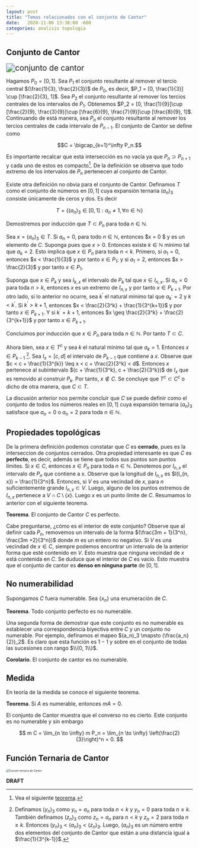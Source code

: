 ```yaml
---
layout: post
title: "Temas relacionados con el conjunto de Cantor"
date:   2020-11-06 13:38:00 -600
categories: analisis topologia
---
```


## Conjunto de Cantor



<img src="https://upload.wikimedia.org/wikipedia/commons/5/56/Cantor_set_in_seven_iterations.svg" alt="conjunto de cantor" style="zoom:150%;" />



Hagamos $P_0 = [0, 1]$. Sea $P_1$ el conjunto resultante al remover el tercio central $(\frac{1}{3}, \frac{2}{3})$ de $P_0$, es decir, $P_1  = [0, \frac{1}{3}] \cup [\frac{2}{3}, 1]$. Sea $P_2$ el conjunto resultante al remover los tercios centrales de los intervalos de $P_1$. Obtenemos $P_2 = [0, \frac{1}{9}]\cup [\frac{2}{9}, \frac{3}{9}]\cup [\frac{6}{9}, \frac{7}{9}]\cup [\frac{8}{9}, 1]$. Continuando de está manera, sea $P_n$ el conjunto resultante al remover los tercios centrales de cada intervalo de $P_{n-1}$.  El conjunto de Cantor se define como 

$$C = \bigcap_{k=1}^\infty P_n.$$

Es importante recalcar que esta intersección es no vacía ya que $P_n \supset P_{n+1}$ y cada uno de estos es compacto[^1]. De la definición se observa que todo extremo de los intervalos de $P_n$ pertenecen al conjunto de Cantor.

Existe otra definición no obvia para el conjunto de Cantor. Definamos $T$ como el conjunto de números en $[0, 1]$   cuya expansión ternaria $(a_n)_3$ consiste únicamente de ceros y dos. Es decir



$$ T = \{(a_n)_3 \in [0, 1]: a_n \neq 1,  \forall n \in \mathbb{N}  \}$$



Demostremos por inducción que $T \subset P_n$ para toda $n \in \mathbb{N}$. 

Sea $x = (a_n)_3 \in T$. Si $a_n = 0$, para todo $n \in \mathbb{N}$, entonces $x = 0 $ y es un elemento de $C$. Suponga pues que $x > 0$. Entonces existe  $k \in \mathbb{N}$  mínimo tal que $a_k = 2$. Esto implica que $x \in P_n$ para toda $n < k$. Primero, si $a_1 = 0$, entonces $x < \frac{1}{3}$ y por tanto $x \in P_1$; y si $a_1 = 2$, entonces $x > \frac{2}{3}$ y por tanto $x \in P_1$. 

Suponga que $x \in P_k$ y sea $I_{k, x}$ el intervalo de $P_k$ tal que $x \in I_{n, x}$. Si $a_n = 0$ para toda $n > k$, entonces $x$ es un extremo de $I_{n, x}$ y por tanto $x \in P_{k+1}$. Por otro lado, si lo anterior no ocurre, sea $k^\prime$ el natural mínimo tal que $a_{k^\prime} = 2$ y $k < k^\prime$.  Si $k^\prime > k + 1$, entonces $x < \frac{2}{3^k} + \frac{1}{3^{k+1}}$ y por tanto $x \in P_{k+1}$. Y si $k^\prime = k + 1$, entonces $x \geq \frac{2}{3^k} + \frac{2}{3^{k+1}}$ y por tanto $x \in P_{k+1}$.

Concluimos por inducción que $x \in P_n$ para toda $n \in \mathbb{N}$. Por tanto $T \subset C$.

Ahora bien, sea $x \in T^c$ y sea $k$ el natural mínimo tal que $a_k = 1$. Entonces $x \in P_{k-1}$ [^2]. Sea $I_{x} = [c, d]$ el intervalo de $P_{k-1}$ que contiene a $x$. Observe que $c < c + \frac{1}{3^{k}}  \leq x < c + \frac{2}{3^k} < d$. Entonces $x$ pertenece al subintervalo $(c + \frac{1}{3^k}, c + \frac{2}{3^k})$ de $I_x$ que es removido al construir $P_k$. Por tanto, $x \notin C$. Se concluye que $T^c \subset C^c$ o dicho de otra manera, que $C \subset T$.

La discusión anterior nos permite concluir que $C$ se puede definir como el conjunto de todos los números reales en $[0, 1]$ cuya expansión ternaria $(a_n)_3$ satisface que $a_n = 0$ o $a_n = 2$ para toda $n \in \mathbb{N}$. 

## Propiedades topológicas

De la primera definición podemos constatar que $C$ es **cerrado**, pues es la interseccion de conjuntos cerrados. Otra propiedad interesante es que $C$ es **perfecto**, es decir, además se tiene que todos sus puntos son puntos límites. Si $x \in C$, entonces $x \in P_n$ para toda $n \in \mathbb{N}$. Denotemos por $I_{n, x}$ el intervalo de $P_n$ que contiene a $x$.  Observe que la longitud de $I_{n, x}$ es $l(I_{n, x}) = \frac{1}{3^n}$. Entonces, si $V$ es una vecindad de $x$, para $n$ suficientemente grande $I_{n, x} \subset V$. Luego, alguno de los puntos extremos de $I_{n, x}$ pertenece a $V \cap C\setminus \{ x\}$. Luego $x$ es un punto límite de $C$.  Resumamos lo anterior con el siguiente teorema. 

**Teorema**. El conjunto de Cantor $C$ es perfecto. 

Cabe preguntarse, ¿cómo es el interior de este conjunto? Observe que al definir cada $P_n$, removemos un intervalo de la forma $(\frac{3m + 1}{3^n}, \frac{3m +2}{3^n})$ donde $m$ es un entero no negativo. Si $V$ es una vecindad de $x \in C$, siempre podemos encontrar un intervalo  de la anterior forma que esté contenido en $V$. Esto muestra que ninguna vecindad de $x$ está contenida en $C$. Se duduce que el interior de $C$ es vacío. Esto muestra que el conjunto de cantor es **denso en ninguna parte** de $[0, 1]$. 



## No numerabilidad 

Supongamos $C$ fuera numerable. Sea $\{x_n\}$ una enumeración de $C$. 



**Teorema**. Todo conjunto perfecto es no numerable.

Una segunda forma de demostrar que este conjunto es no numerable es establecer una correspondencia biyectiva entre $C$ y un conjunto no numerable. Por ejemplo, definamos el mapeo  $(a_n)_3 \mapsto (\frac{a_n}{2})_2$. Es claro que esta función es $1-1$ y sobre en el conjunto de todas las sucesiones con rango $\\{0, 1\\}$. 

**Corolario**. El conjunto de cantor es no numerable.



## Medida

En teoría de la medida se conoce el siguiente teorema.

**Teorema**. Si $A$ es numerable, entonces $m A = 0$.

El conjunto de Cantor muestra que el converso no es cierto. Este conjunto es no numerable y sin embargo


$$
m C = \lim_{n \to \infty} m P_n = \lim_{n \to \infty} \left(\frac{2}{3}\right)^n = 0.
$$


## Función Ternaria de Cantor

<img src="https://upload.wikimedia.org/wikipedia/commons/7/7f/Cantor_function.gif" alt="Función ternaria de Cantor" style="zoom:50%;" />





**DRAFT**

[^1]: Vea el siguiente [teorema](https://en.wikipedia.org/wiki/Cantor%27s_intersection_theorem).
[^2]: Definamos $(y_n)_3$ como $y_n = a_n$ para toda $n < k$ y $y_n = 0$ para toda $n \geq k$. También definamos $(z_n)_3$ como $z_n = a_n$ para $n < k$ y $z_n = 2$ para toda $n \geq k$. Entonces $(y_n)_3 < (a_n)_3 < (z_n)_3$. Luego, $(a_n)_3$ es un número entre dos elementos del conjunto de Cantor que están a una distancia igual a $\frac{1}{3^{k-1}}$.